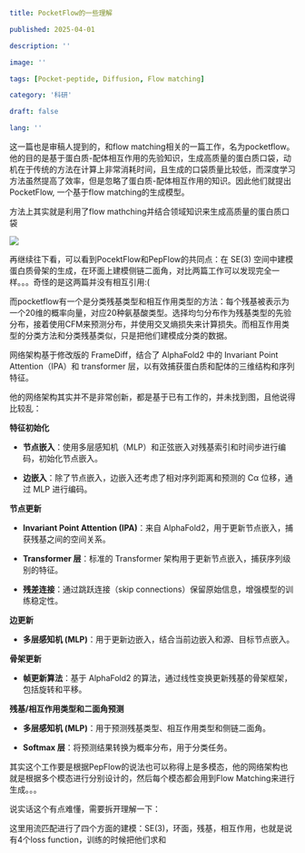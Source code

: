 ```yaml
title: PocketFlow的一些理解

published: 2025-04-01

description: ''

image: ''

tags: [Pocket-peptide, Diffusion, Flow matching]

category: '科研'

draft: false

lang: ''
```

这一篇也是审稿人提到的，和flow matching相关的一篇工作，名为pocketflow。他的目的是基于蛋白质-配体相互作用的先验知识，生成高质量的蛋白质口袋，动机在于传统的方法在计算上非常消耗时间，且生成的口袋质量比较低，而深度学习方法虽然提高了效率，但是忽略了蛋白质-配体相互作用的知识。因此他们就提出PocketFlow, 一个基于flow matching的生成模型。

方法上其实就是利用了flow mathching并结合领域知识来生成高质量的蛋白质口袋

![](https://lightwheel.feishu.cn/space/api/box/stream/download/asynccode/?code=MjQwYjg1Nzg0NjQ1YzY4MWU1NjI0YTU2YjUxZWU1NTBfZ0JlV005aEgwWEllSXVGbGtsWGtoUklMV2E1Uld3T0lfVG9rZW46RUlKa2JaT3VVb3hIMEl4bWdJbmNNSDN1bmFnXzE3NDM1NzgwODM6MTc0MzU4MTY4M19WNA)

再继续往下看，可以看到PocektFlow和PepFlow的共同点：在 SE(3) 空间中建模蛋白质骨架的生成，在环面上建模侧链二面角，对比两篇工作可以发现完全一样。。。奇怪的是这两篇并没有相互引用:(

而pocketflow有一个是分类残基类型和相互作用类型的方法：每个残基被表示为一个20维的概率向量，对应20种氨基酸类型。选择均匀分布作为残基类型的先验分布，接着使用CFM来预测分布，并使用交叉熵损失来计算损失。而相互作用类型的分类方法和分类残基类似，只是把他们建模成分类的数据。

网络架构基于修改版的 FrameDiff，结合了 AlphaFold2 中的 Invariant Point Attention（IPA）和 transformer 层，以有效捕获蛋白质和配体的三维结构和序列特征。

他的网络架构其实并不是非常创新，都是基于已有工作的，并未找到图，且他说得比较乱：

**特征初始化**

- **节点嵌入**：使用多层感知机（MLP）和正弦嵌入对残基索引和时间步进行编码，初始化节点嵌入。

- **边嵌入**：除了节点嵌入，边嵌入还考虑了相对序列距离和预测的 Cα 位移，通过 MLP 进行编码。

**节点更新**

- **Invariant Point Attention (IPA)**：来自 AlphaFold2，用于更新节点嵌入，捕获残基之间的空间关系。

- **Transformer 层**：标准的 Transformer 架构用于更新节点嵌入，捕获序列级别的特征。

- **残差连接**：通过跳跃连接（skip connections）保留原始信息，增强模型的训练稳定性。

**边更新**

- **多层感知机 (MLP)**：用于更新边嵌入，结合当前边嵌入和源、目标节点嵌入。

**骨架更新**

- **帧更新算法**：基于 AlphaFold2 的算法，通过线性变换更新残基的骨架框架，包括旋转和平移。

**残基/相互作用类型和二面角预测**

- **多层感知机 (MLP)**：用于预测残基类型、相互作用类型和侧链二面角。

- **Softmax 层**：将预测结果转换为概率分布，用于分类任务。

其实这个工作要是根据PepFlow的说法也可以称得上是多模态，他的网络架构也就是根据多个模态进行分别设计的，然后每个模态都会用到Flow Matching来进行生成。。。

说实话这个有点难懂，需要拆开理解一下：

这里用流匹配进行了四个方面的建模：SE(3)，环面，残基，相互作用，也就是说有4个loss function，训练的时候把他们求和
